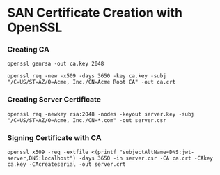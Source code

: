 # SAN Certificate Creation with OpenSSL

### Creating CA

```
openssl genrsa -out ca.key 2048

openssl req -new -x509 -days 3650 -key ca.key -subj "/C=US/ST=AZ/O=Acme, Inc./CN=Acme Root CA" -out ca.crt
```

### Creating Server Certificate
```
openssl req -newkey rsa:2048 -nodes -keyout server.key -subj "/C=US/ST=AZ/O=Acme, Inc./CN=*.com" -out server.csr
```

### Signing Certificate with CA
```
openssl x509 -req -extfile <(printf "subjectAltName=DNS:jwt-server,DNS:localhost") -days 3650 -in server.csr -CA ca.crt -CAkey ca.key -CAcreateserial -out server.crt
```
